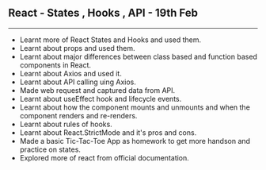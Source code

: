 ## React - States , Hooks , API - 19th Feb

<hr>

- Learnt more of React States and Hooks and used them.
- Learnt about props and used them.
- Learnt about major differences between class based and function based components in React.
- Learnt about Axios and used it.
- Learnt about API calling uing Axios.
- Made web request and captured data from API.
- Learnt about useEffect hook and lifecycle events.
- Learnt about how the component mounts and unmounts and when the component renders and re-renders.
- Learnt about rules of hooks.
- Learnt about React.StrictMode and it's pros and cons.
- Made a basic Tic-Tac-Toe App as homework to get more handson and practice on states.
- Explored more of react from official documentation.